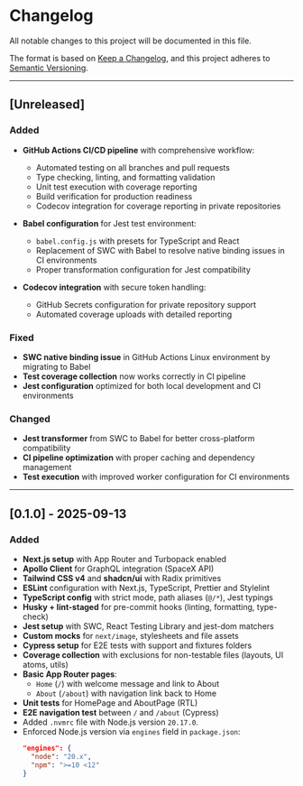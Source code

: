 # Changelog

All notable changes to this project will be documented in this file.

The format is based on [Keep a Changelog](https://keepachangelog.com/en/1.1.0/),
and this project adheres to [Semantic Versioning](https://semver.org/spec/v2.0.0.html).

---

## [Unreleased]

### Added

- **GitHub Actions CI/CD pipeline** with comprehensive workflow:
  - Automated testing on all branches and pull requests
  - Type checking, linting, and formatting validation
  - Unit test execution with coverage reporting
  - Build verification for production readiness
  - Codecov integration for coverage reporting in private repositories

- **Babel configuration** for Jest test environment:
  - `babel.config.js` with presets for TypeScript and React
  - Replacement of SWC with Babel to resolve native binding issues in CI environments
  - Proper transformation configuration for Jest compatibility

- **Codecov integration** with secure token handling:
  - GitHub Secrets configuration for private repository support
  - Automated coverage uploads with detailed reporting

### Fixed

- **SWC native binding issue** in GitHub Actions Linux environment by migrating to Babel
- **Test coverage collection** now works correctly in CI pipeline
- **Jest configuration** optimized for both local development and CI environments

### Changed

- **Jest transformer** from SWC to Babel for better cross-platform compatibility
- **CI pipeline optimization** with proper caching and dependency management
- **Test execution** with improved worker configuration for CI environments

---

## [0.1.0] - 2025-09-13

### Added

- **Next.js setup** with App Router and Turbopack enabled
- **Apollo Client** for GraphQL integration (SpaceX API)
- **Tailwind CSS v4** and **shadcn/ui** with Radix primitives
- **ESLint** configuration with Next.js, TypeScript, Prettier and Stylelint
- **TypeScript config** with strict mode, path aliases (`@/*`), Jest typings
- **Husky + lint-staged** for pre-commit hooks (linting, formatting, type-check)
- **Jest setup** with SWC, React Testing Library and jest-dom matchers
- **Custom mocks** for `next/image`, stylesheets and file assets
- **Cypress setup** for E2E tests with support and fixtures folders
- **Coverage collection** with exclusions for non-testable files (layouts, UI atoms, utils)
- **Basic App Router pages**:
  - `Home` (`/`) with welcome message and link to About
  - `About` (`/about`) with navigation link back to Home
- **Unit tests** for HomePage and AboutPage (RTL)
- **E2E navigation test** between `/` and `/about` (Cypress)
- Added `.nvmrc` file with Node.js version `20.17.0`.
- Enforced Node.js version via `engines` field in `package.json`:
  ```json
  "engines": {
    "node": "20.x",
    "npm": ">=10 <12"
  }
  ```
